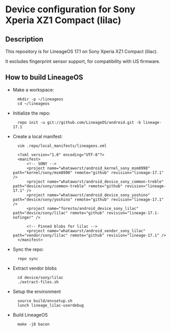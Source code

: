 Device configuration for Sony Xperia XZ1 Compact (lilac)
========================================================

Description
-----------

This repository is for LineageOS 17.1 on Sony Xperia XZ1 Compact (lilac).

It excludes fingerprint sensor support, for compatibility with US firmware.

How to build LineageOS
----------------------

* Make a workspace:

        mkdir -p ~/lineageos
        cd ~/lineageos

* Initialize the repo:

        repo init -u git://github.com/LineageOS/android.git -b lineage-17.1

* Create a local manifest:

        vim .repo/local_manifests/lineageos.xml

        <?xml version="1.0" encoding="UTF-8"?>
        <manifest>
            <!-- SONY -->
            <project name="whatawurst/android_kernel_sony_msm8998" path="kernel/sony/msm8998" remote="github" revision="lineage-17.1" />
            <project name="whatawurst/android_device_sony_common-treble" path="device/sony/common-treble" remote="github" revision="lineage-17.1" />
            <project name="whatawurst/android_device_sony_yoshino" path="device/sony/yoshino" remote="github" revision="lineage-17.1" />
            <project name="foresto/android_device_sony_lilac" path="device/sony/lilac" remote="github" revision="lineage-17.1-nofinger" />

            <!-- Pinned blobs for lilac -->
            <project name="whatawurst/android_vendor_sony_lilac" path="vendor/sony/lilac" remote="github" revision="lineage-17.1" />
        </manifest>

* Sync the repo:

        repo sync

* Extract vendor blobs

        cd device/sony/lilac
        ./extract-files.sh

* Setup the environment

        source build/envsetup.sh
        lunch lineage_lilac-userdebug

* Build LineageOS

        make -j8 bacon
